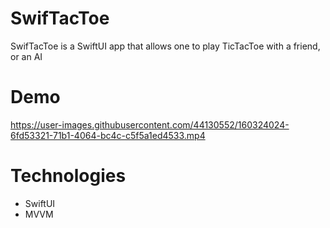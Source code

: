 # SwifTacToe
SwifTacToe is a SwiftUI app that allows one to play TicTacToe with a friend, or an AI 

# Demo
https://user-images.githubusercontent.com/44130552/160324024-6fd53321-71b1-4064-bc4c-c5f5a1ed4533.mp4

# Technologies
* SwiftUI
* MVVM
